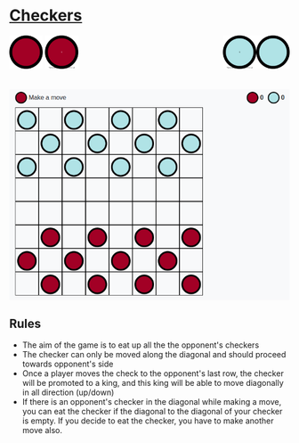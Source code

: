 # <a href="https://sauravshah31.github.io/Checkers/">Checkers</a>
<div>
    <span>
        <span>
            <img src="player1.svg" width="60"/>
        </span>
        <span>
            <img src="player1_king.svg" width="60"/>
        </span>
    </span>
    <span>
        <span>
            <img src="player2.svg" width="60" align="right"/>
        </span>
        <span>
            <img src="player2_king.svg" width="60" align="right"/>
        </span>
    </span>
</div>
<br/>
<br/>


<div style="width:100%;">
    <span>
        <img src="demo.png" alt="Demo" align="center"/>
    </span>
</div>


## Rules
* The aim of the game is to eat up all the the opponent's checkers
* The checker can only be moved along the diagonal and should proceed towards opponent's side
* Once a player moves the check to the opponent's last row, the checker will be promoted to a king, and this king will be able to move diagonally in all direction (up/down)
* If there is an opponent's checker in the diagonal while making a move, you can eat the checker if the diagonal to the diagonal of your checker is empty. If you decide to eat the checker, you have to make another move also.
